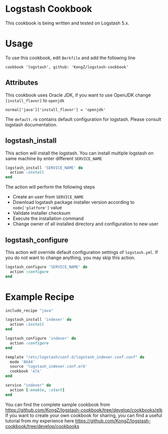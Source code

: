 # Logstash Cookbook

This cookbook is being written and tested on Logstash 5.x. 

# Usage

To use this cookbook, edit `Berkfile` and add the following line

```
cookbook 'logstash', github: 'KongZ/logstash-cookbook'
```

## Attributes

This cookbook uses Oracle JDK, if you want to use OpenJDK change `[install_flavor]` to `openjdk`

```
normal['java']['install_flavor'] = 'openjdk'
```

The `default.rb` contains default configuration for logstash. Please consult logstash documentation.

## logstash_install

This action will install the logstash. You can install multiple logstash on same machine by enter different `SERVICE_NAME`

```ruby
logstash_install 'SERVICE_NAME' do
  action :install
end
```

The action will perform the following steps
* Create an user from `SERVICE_NAME`
* Download logstash package installer version according to `node['platform']` value
* Validate installer checksum
* Execute the installation command
* Change owner of all installed directory and configuration to new user

## logstash_configure

This action will override default configuration settings of `logstash.yml`. If you do not want to change anything, you may skip this action.

```ruby
logstash_configure 'SERVICE_NAME' do
  action :configure
end
```

# Example Recipe

```ruby
include_recipe "java"

logstash_install 'indexer' do
  action :install
end

logstash_configure 'indexer' do
  action :configure
end

template "/etc/logstash/conf.d/logstash_indexer.conf.conf" do
  mode '0644'
  source 'logstash_indexer.conf.erb'
  cookbook 'elk'
end

service "indexer" do
  action [:enable, :start]
end
```

You can find the complete sample cookbook from https://github.com/KongZ/logstash-cookbook/tree/develop/cookbooks/elk
If you want to create your own cookbook for sharing, you can find a useful tutorial from my experience here https://github.com/KongZ/logstash-cookbook/tree/develop/cookbooks
